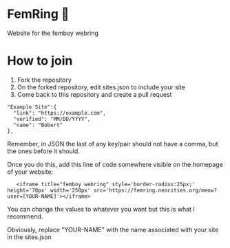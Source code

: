 # FemRing 🌸
Website for the femboy webring

# How to join

1. Fork the repository
2. On the forked repository, edit sites.json to include your site
3. Come back to this repository and create a pull request

```
"Example Site":{ 
  "link": "https://example.com",  
  "verified": "MM/DD/YYYY",
  "name": "Bobert"
},

```
Remember, in JSON the last of any key/pair should not have a comma, but the ones before it should.

Once you do this, add this line of code somewhere visible on the homepage of your website: 
```
   <iframe title="femboy webring" style='border-radius:25px;' height='70px' width='250px' src='https://femring.neocities.org/meow?user=[YOUR-NAME]'></iframe>
```
You can change the values to whatever you want but this is what I recommend. 

Obviously, replace "YOUR-NAME" with the name associated with your site in the sites.json
